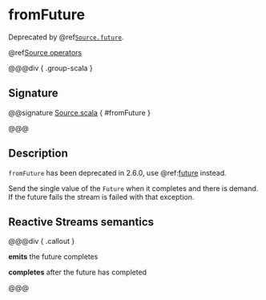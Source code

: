 # fromFuture

Deprecated by @ref[`Source.future`](future.md).

@ref[Source operators](../index.md#source-operators)

@@@div { .group-scala }

## Signature

@@signature [Source.scala](/akka-stream/src/main/scala/akka/stream/scaladsl/Source.scala) { #fromFuture }

@@@

## Description

`fromFuture` has been deprecated in 2.6.0, use @ref:[future](future.md) instead.

Send the single value of the `Future` when it completes and there is demand.
If the future fails the stream is failed with that exception.

## Reactive Streams semantics

@@@div { .callout }

**emits** the future completes

**completes** after the future has completed

@@@
